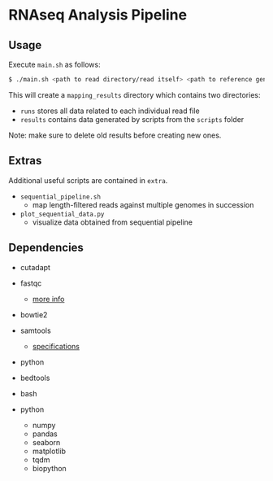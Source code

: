 # RNAseq Analysis Pipeline

## Usage

Execute `main.sh` as follows:
```bash
$ ./main.sh <path to read directory/read itself> <path to reference genome file>
```
This will create a `mapping_results` directory which contains two directories:
* `runs` stores all data related to each individual read file
* `results` contains data generated by scripts from the `scripts` folder

Note: make sure to delete old results before creating new ones.

## Extras

Additional useful scripts are contained in `extra`.

* `sequential_pipeline.sh`
  * map length-filtered reads against multiple genomes in succession
* `plot_sequential_data.py`
  * visualize data obtained from sequential pipeline

## Dependencies

* cutadapt
* fastqc
  * [more info](http://www.bioinformatics.babraham.ac.uk/projects/fastqc/Help/3%20Analysis%20Modules/)
* bowtie2
* samtools
  * [specifications](https://samtools.github.io/hts-specs/SAMv1.pdf)
* python
* bedtools

* bash
* python
  * numpy
  * pandas
  * seaborn
  * matplotlib
  * tqdm
  * biopython
